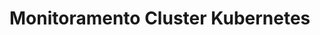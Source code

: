 # Monitoramento Cluster Kubernetes

[](https://github.com/georgebarbosa90/Automatiza-o-Cluster-Kubernetes-Free5gc/blob/monitor/img/aptira-grafana-prometheus-training.png)
